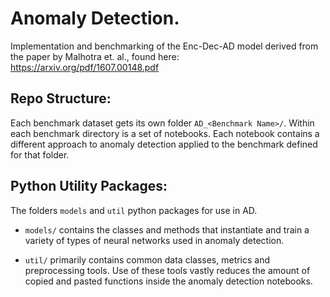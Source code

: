 # Anomaly Detection.
Implementation and benchmarking of the Enc-Dec-AD model derived from the paper by Malhotra et. al., found here: https://arxiv.org/pdf/1607.00148.pdf

## Repo Structure:
Each benchmark dataset gets its own folder `AD_<Benchmark Name>/`. Within each benchmark directory is a set of notebooks. Each notebook contains a different approach to anomaly detection applied to the benchmark defined for that folder. 

## Python Utility Packages:
The folders `models` and `util` python packages for use in AD. 
- `models/` contains the classes and methods that instantiate and train a variety of types of neural networks used in anomaly detection.

- `util/` primarily contains common data classes, metrics and preprocessing tools. Use of these tools vastly reduces the amount of copied and pasted functions inside the anomaly detection notebooks.


